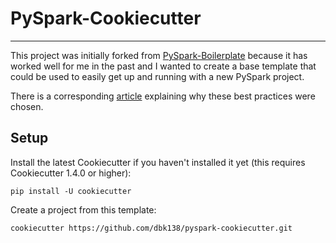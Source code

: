 # PySpark-Cookiecutter
---

This project was initially forked from [PySpark-Boilerplate](https://github.com/ekampf/PySpark-Boilerplate) because 
it has worked well for me in the past and I wanted to create a base template that could be used to easily get up and 
running with a new PySpark project. 

There is a corresponding [article](https://developerzen.com/best-practices-writing-production-grade-pyspark-jobs-cb688ac4d20f#.wg3iv4kie) 
explaining why these best practices were chosen.

## Setup

Install the latest Cookiecutter if you haven't installed it yet (this requires Cookiecutter 1.4.0 or higher):

    pip install -U cookiecutter

Create a project from this template:

    cookiecutter https://github.com/dbk138/pyspark-cookiecutter.git

